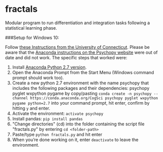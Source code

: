 # fractals
Modular program to run differentiation and integration tasks following a statistical learning phase.

###Setup for Windows 10:

Follow [these Instructions from the University of Connecticut](https://psychologyit.uconn.edu/2017/09/20/instructions-for-installing-psychopy/). Please be aware that the [Anaconda instructions on the Psychopy website](http://psychopy.org/installation.html) were out of date and did not work. The specific steps that worked were: 

1. Install [Anaconda Python 2.7 version](https://www.anaconda.com/download/).
2. Open the Anaconda Prompt from the Start Menu (Windows command prompt should work too).
3. Create a new python 2.7 environment with the name psychopy that includes the following packages and their dependencies: psychopy pyglet wxpython pygame by copy/pasting `conda create -n psychopy --channel https://conda.anaconda.org/CogSci psychopy pyglet wxpython pygame python=2.7` into your command prompt, hit enter, confirm by hitting `y` and enter.
4. Activate the environment: `activate psychopy`
5. Install pandas: `pip install pandas`
6. "Change directories" (cd) into the folder containing the script file "fractals.py" by entering `cd <folder-path>`
7. Paste/type `python fractals.py` and hit enter
8. When you’re done working on it, enter `deactivate` to leave the environment.
